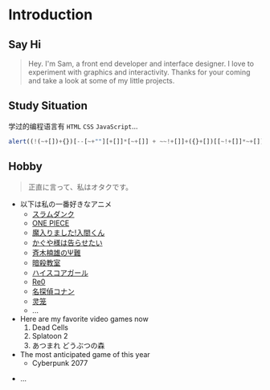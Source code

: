 # Introduction

## Say Hi
> Hey. I'm Sam, a front end developer and interface designer. I love to experiment with graphics and interactivity. Thanks for your coming and take a look at some of my little projects.

## Study Situation
学过的编程语言有 `HTML` `CSS` `JavaScript`...
```js
alert((!(~+[])+{})[--[~+""][+[]]*[~+[]] + ~~!+[]]+({}+[])[[~!+[]]*~+[]]); // ?? WHY,VERY STRANGE
```

## Hobby

>正直に言って、私はオタクです。
* 以下は私の一番好きなアニメ
  * [スラムダンク](https://www.iqiyi.com/a_19rrhb244t.html)
  * [ONE PIECE](https://www.iqiyi.com/a_19rrhb3xvl.html)
  * [魔入りました!入間くん](https://www.bilibili.com/bangumi/media/md28222749/)
  * [かぐや様は告らせたい](https://www.bilibili.com/bangumi/media/md5267730)
  * [斉木楠雄のΨ難](https://www.bilibili.com/bangumi/media/md5069)
  * [暗殺教室](https://baike.baidu.com/item/%E6%9A%97%E6%9D%80%E6%95%99%E5%AE%A4/13000908#viewPageContent)
  * [ハイスコアガール](https://www.iqiyi.com/a_19rrgyterx.html)
  * [Re0](https://www.bilibili.com/bangumi/media/md3461)
  * [名探偵コナン](https://www.bilibili.com/bangumi/media/md28228775/?from=search&seid=14414524338000317369)
  * [灵笼](https://www.bilibili.com/bangumi/media/md23432/)
  * ...
* Here are my favorite video games now
  1. Dead Cells
  2. Splatoon 2
  3. あつまれ どうぶつの森
* The most anticipated game of this year
  * Cyberpunk 2077

+   …